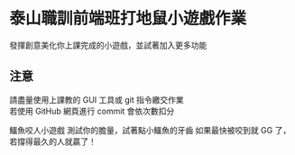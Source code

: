 # 泰山職訓前端班打地鼠小遊戲作業

發揮創意美化你上課完成的小遊戲，並試著加入更多功能

## 注意

請盡量使用上課教的 GUI 工具或 git 指令繳交作業  
若使用 GitHub 網頁進行 commit 會依次數扣分

鱷魚咬人小遊戲
測試你的膽量，試著點小鱷魚的牙齒
如果最快被咬到就 GG 了，若撐得最久的人就贏了！
